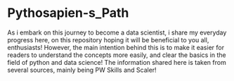# Pythosapien-s_Path
As i embark on this journey to become a data scientist, i share my everyday progress here, on this repository hoping it will be beneficial to you all, enthusiasts! 
However, the main intention behind this is to make it easier for readers to understand the concepts more easily, and clear the basics in the field of python and data science!
The information shared here is taken from several sources, mainly being PW Skills and Scaler!
